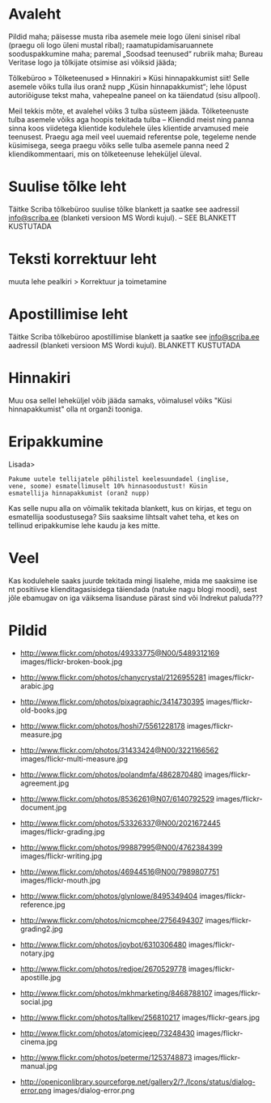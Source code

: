 # Avaleht

Pildid maha; päisesse musta riba asemele meie logo üleni sinisel ribal
(praegu oli logo üleni mustal ribal); raamatupidamisaruannete
sooduspakkumine maha; paremal „Soodsad teenused“ rubriik maha; Bureau
Veritase logo ja tõlkijate otsimise asi võiksid jääda;

Tõlkebüroo » Tõlketeenused » Hinnakiri » Küsi hinnapakkumist siit!
Selle asemele võiks tulla ilus oranž nupp „Küsin hinnapakkumist“; lehe
lõpust autoriõiguse tekst maha, vahepealne paneel on ka täiendatud
(sisu allpool).

Meil tekkis mõte, et avalehel võiks 3 tulba süsteem jääda.
Tõlketeenuste tulba asemele võiks aga hoopis tekitada tulba – Kliendid
meist ning panna sinna koos viidetega klientide kodulehele üles
klientide arvamused meie teenusest. Praegu aga meil veel uuemaid
referentse pole, tegeleme nende küsimisega, seega praegu võiks selle
tulba asemele panna need 2 kliendikommentaari, mis on tõlketeenuse
leheküljel üleval.

# Suulise tõlke leht

Täitke Scriba tõlkebüroo suulise tõlke blankett ja saatke see
aadressil info@scriba.ee (blanketi versioon MS Wordi kujul). – SEE
BLANKETT KUSTUTADA

# Teksti korrektuur leht

muuta lehe pealkiri > Korrektuur ja toimetamine

# Apostillimise leht

Täitke Scriba tõlkebüroo apostillimise blankett ja saatke see
info@scriba.ee aadressil (blanketi versioon MS Wordi kujul). BLANKETT
KUSTUTADA

# Hinnakiri

Muu osa sellel leheküljel võib jääda samaks, võimalusel võiks "Küsi
hinnapakkumist" olla nt organži tooniga.

# Eripakkumine

Lisada>

    Pakume uutele tellijatele põhilistel keelesuundadel (inglise,
    vene, soome) esmatellimuselt 10% hinnasoodustust! Küsin
    esmatellija hinnapakkumist (oranž nupp)

Kas selle nupu alla on võimalik tekitada blankett, kus on kirjas, et
tegu on esmatellija soodustusega? Siis saaksime lihtsalt vahet teha,
et kes on tellinud eripakkumise lehe kaudu ja kes mitte.

# Veel

Kas kodulehele saaks juurde tekitada mingi lisalehe, mida me saaksime
ise nt positiivse klienditagasisidega täiendada (natuke nagu blogi
moodi), sest jõle ebamugav on iga väiksema lisanduse pärast sind või
Indrekut paluda???


# Pildid

- http://www.flickr.com/photos/49333775@N00/5489312169
  images/flickr-broken-book.jpg

- http://www.flickr.com/photos/chanycrystal/2126955281
  images/flickr-arabic.jpg

- http://www.flickr.com/photos/pixagraphic/3414730395
  images/flickr-old-books.jpg

- http://www.flickr.com/photos/hoshi7/5561228178
  images/flickr-measure.jpg

- http://www.flickr.com/photos/31433424@N00/3221166562
  images/flickr-multi-measure.jpg

- http://www.flickr.com/photos/polandmfa/4862870480
  images/flickr-agreement.jpg

- http://www.flickr.com/photos/8536261@N07/6140792529
  images/flickr-document.jpg

- http://www.flickr.com/photos/53326337@N00/2021672445
  images/flickr-grading.jpg

- http://www.flickr.com/photos/99887995@N00/4762384399
  images/flickr-writing.jpg

- http://www.flickr.com/photos/46944516@N00/7989807751
  images/flickr-mouth.jpg

- http://www.flickr.com/photos/glynlowe/8495349404
  images/flickr-reference.jpg

- http://www.flickr.com/photos/nicmcphee/2756494307
  images/flickr-grading2.jpg

- http://www.flickr.com/photos/joybot/6310306480
  images/flickr-notary.jpg

- http://www.flickr.com/photos/redjoe/2670529778
  images/flickr-apostille.jpg

- http://www.flickr.com/photos/mkhmarketing/8468788107
  images/flickr-social.jpg

- http://www.flickr.com/photos/tallkev/256810217
  images/flickr-gears.jpg

- http://www.flickr.com/photos/atomicjeep/73248430
  images/flickr-cinema.jpg

- http://www.flickr.com/photos/peterme/1253748873
  images/flickr-manual.jpg

- http://openiconlibrary.sourceforge.net/gallery2/?./Icons/status/dialog-error.png
  images/dialog-error.png
